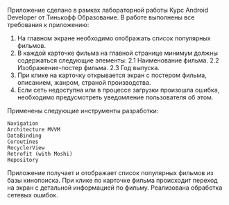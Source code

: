 Приложение сделано в рамках лабораторной работы Курс Android Developer от Тинькофф Образование.
В работе выполнены все требования к приложению:
1. На главном экране необходимо отображать список популярных фильмов.
2. В каждой карточке фильма на главной странице минимум должны содержаться следующие
элементы:
2.1 Наименование фильма.
2.2 Изображение-постер фильма.
2.3 Год выпуска.
3. При клике на карточку открывается экран с постером фильма, описанием, жанром, страной
производства.
4. Если сеть недоступна или в процессе загрузки произошла ошибка, необходимо предусмотреть
уведомление пользователя об этом.

Применены следующие инструменты разработки:

    Navigation
    Architecture MVVM
    DataBinding
    Сoroutines
    RecyclerView
    Retrofit (with Moshi)
    Repository
Приложение получает и отображает список популярных фильмов из базы кинопоиска. При клике по карточке
фильма происходит переход на экран с детальной информацией по фильму. Реализована обработка сетевых ошибок.

